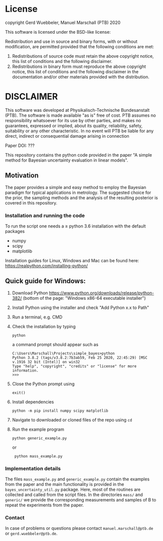 # License
 
 copyright Gerd Wuebbeler, Manuel Marschall (PTB) 2020
 
 This software is licensed under the BSD-like license:

 Redistribution and use in source and binary forms, with or without
 modification, are permitted provided that the following conditions are met:
 
 1. Redistributions of source code must retain the above copyright notice,
    this list of conditions and the following disclaimer.
 2. Redistributions in binary form must reproduce the above copyright
    notice, this list of conditions and the following disclaimer in
    the documentation and/or other materials provided with the distribution.

 DISCLAIMER
 ==========
 This software was developed at Physikalisch-Technische Bundesanstalt
 (PTB). The software is made available "as is" free of cost. PTB assumes
 no responsibility whatsoever for its use by other parties, and makes no
 guarantees, expressed or implied, about its quality, reliability, safety,
 suitability or any other characteristic. In no event will PTB be liable
 for any direct, indirect or consequential damage arising in connection

 Paper DOI: ???



This repository contains the python code provided in the paper "A simple method for Bayesian uncertainty evaluation in linear models".

## Motivation
The paper provides a simple and easy method to employ the Bayesian paradigm for typical applications in metrology. 
The suggested choice for the prior, the sampling methods and the analysis of the resulting posterior is covered in this repository.

### Installation and running the code 

To run the script one needs a $\geq$ python 3.6 installation with the default packages
* numpy
* scipy
* matplotlib

Installation guides for Linux, Windows and Mac can be found here: https://realpython.com/installing-python/

## Quick guide for Windows:

1. Download Python https://www.python.org/downloads/release/python-382/ (bottom of the page: "Windows x86-64 executable installer") 
2. Install Python using the installer and check "Add Python x.x to Path"
3. Run a terminal, e.g. CMD
4. Check the installation by typing

	```
	python
	```
   a command prompt should appear such as 

	```
	C:\Users\Marschall\Projects\simple_bayes>python
	Python 3.8.2 (tags/v3.8.2:7b3ab59, Feb 25 2020, 22:45:29) [MSC v.1916 32 bit (Intel)] on win32
	Type "help", "copyright", "credits" or "license" for more information.
	>>>
	```


5. Close the Python prompt using
	```
	exit()
	```
6. Install dependencies
	```
	python -m pip install numpy scipy matplotlib
	```
7. Navigate to downloaded or cloned files of the repo using `cd`
8. Run the example program
	```
	python generic_example.py
	```
   or
   ```
	python mass_example.py
	```

### Implementation details

The files `mass_example.py` and `generic_example.py` contain the examples from the paper and the main functionality is provided in the `bayes_uncertainty_util.py` package. 
Here, most of the routines are collected and called from the script files. 
In the directories `mass/` and `generic/` we provide the corresponding measurements and samples of B to repeat the experiments from the paper. 

### Contact

In case of problems or questions please contact `manuel.marschall@ptb.de` or `gerd.wuebbeler@ptb.de`.
